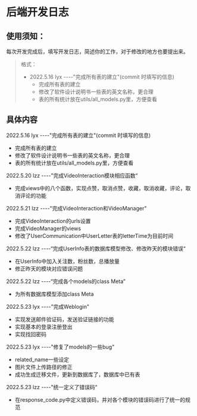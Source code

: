 # 后端开发日志

## 使用须知：

每次开发完成后，填写开发日志，简述你的工作，对于修改的地方也要提出来。

> 格式：
>
> + 2022.5.16 lyx ----"完成所有表的建立"(commit 时填写的信息)
>   + 完成所有表的建立
>   + 修改了软件设计说明书一些表的英文名称，更合理
>   + 表的所有统计放在utils/all_models.py里，方便查看

## 具体内容

2022.5.16 lyx ----"完成所有表的建立"(commit 时填写的信息)

+ 完成所有表的建立
+ 修改了软件设计说明书一些表的英文名称，更合理
+ 表的所有统计放在utils/all_models.py里，方便查看

2022.5.20 lzz ----"完成VideoInteraction模块相应函数“
+ 完成views中的八个函数，实现点赞，取消点赞，收藏，取消收藏，评论，取消评论的功能

2022.5.21 lzz ----"完成VideoInteraction和VideoManager"
+ 完成VideoInteraction的urls设置
+ 完成VideoManager的views
+ 修改了UserCommunication中UserLetter表的letterTime为目前时间

2022.5.22 lzz ----“完成UserInfo表的数据库模型修改、修改昨天的模块错误“
+ 在UserInfo中加入关注数，粉丝数，总播放量
+ 修正昨天的模块对应错误问题

2022.5.22 lzz ----“完成各个models的class Meta”
+ 为所有数据库模型添加class Meta

2022.5.23 lyx ----"完成Weblogin"
+ 实现发送邮件验证码，发送验证链接的功能
+ 实现基本的登录注册登出
+ 实现找回密码

2022.5.23 lyx ----"修复了models的一些bug"
+ related_name一些设定
+ 图片文件上传路径的修正
+ 成功生成迁移文件，更新到数据库了，数据库中已有表

2022.5.23 lzz ----"统一定义了错误码“
+ 在response_code.py中定义错误码，并对各个模块的错误码进行了统一的规范